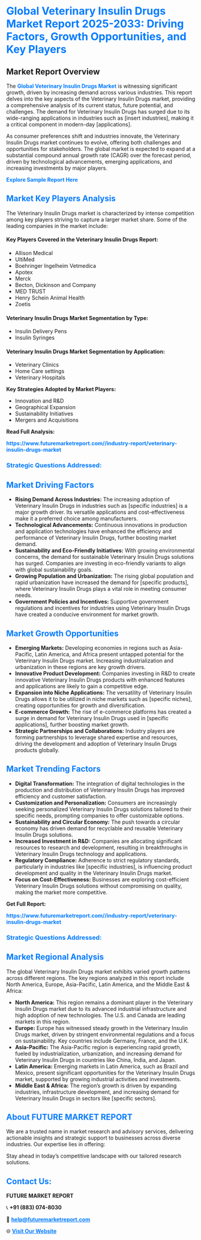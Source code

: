 <h1 style="color: #007BFF;">Global Veterinary Insulin Drugs Market Report 2025-2033: Driving Factors, Growth Opportunities, and Key Players</h1>

<section id="overview">
<h2>Market Report Overview</h2>
<p>The <a href="https://www.futuremarketreport.com//industry-report/veterinary-insulin-drugs-market" style="color: #007BFF; text-decoration: none;"><strong>Global Veterinary Insulin Drugs Market</strong></a> is witnessing significant growth, driven by increasing demand across various industries. This report delves into the key aspects of the Veterinary Insulin Drugs market, providing a comprehensive analysis of its current status, future potential, and challenges. The demand for Veterinary Insulin Drugs has surged due to its wide-ranging applications in industries such as [insert industries], making it a critical component in modern-day [applications].</p>
<p>As consumer preferences shift and industries innovate, the Veterinary Insulin Drugs market continues to evolve, offering both challenges and opportunities for stakeholders. The global market is expected to expand at a substantial compound annual growth rate (CAGR) over the forecast period, driven by technological advancements, emerging applications, and increasing investments by major players.</p>
</section>

<section id="overview">
<p><a href="https://www.futuremarketreport.com//request-sample/reportId=78640" style="color: #007BFF; text-decoration: none;"><strong>Explore Sample Report Here</strong></a></p>
</section>

<section id="key-players">
<h2 style="color: #007BFF;">Market Key Players Analysis</h2>
<p>The Veterinary Insulin Drugs market is characterized by intense competition among key players striving to capture a larger market share. Some of the leading companies in the market include:</p>
<h4>Key Players Covered in the Veterinary Insulin Drugs Report:</h4>
<ul><li>Allison Medical</li><li>UltiMed</li><li>Boehringer Ingelheim Vetmedica</li><li>Apotex</li><li>Merck</li><li>Becton, Dickinson and Company</li><li>MED TRUST</li><li>Henry Schein Animal Health</li><li>Zoetis</li></ul>
<h4>Veterinary Insulin Drugs Market Segmentation by Type:</h4>
<ul><li>Insulin Delivery Pens</li><li>Insulin Syringes</li></ul>

<h4>Veterinary Insulin Drugs Market Segmentation by Application:</h4>
<ul><li>Veterinary Clinics</li><li>Home Care settings</li><li>Veterinary Hospitals</li></ul>
<p><strong>Key Strategies Adopted by Market Players:</strong></p>
<ul>
<li>Innovation and R&D</li>
<li>Geographical Expansion</li>
<li>Sustainability Initiatives</li>
<li>Mergers and Acquisitions</li>
</ul>
</section>

<section>
<p><strong>Read Full Analysis: </strong></p><a href="https://www.futuremarketreport.com//industry-report/veterinary-insulin-drugs-market" style="color: #007BFF; text-decoration: none;"><strong>https://www.futuremarketreport.com//industry-report/veterinary-insulin-drugs-market</strong></a>
<h3 style="color: #007BFF;">Strategic Questions Addressed:</h3>
</section>

<section id="driving-factors">
<h2 style="color: #007BFF;">Market Driving Factors</h2>
<ul>
<li><strong>Rising Demand Across Industries:</strong> The increasing adoption of Veterinary Insulin Drugs in industries such as [specific industries] is a major growth driver. Its versatile applications and cost-effectiveness make it a preferred choice among manufacturers.</li>
<li><strong>Technological Advancements:</strong> Continuous innovations in production and application technologies have enhanced the efficiency and performance of Veterinary Insulin Drugs, further boosting market demand.</li>
<li><strong>Sustainability and Eco-Friendly Initiatives:</strong> With growing environmental concerns, the demand for sustainable Veterinary Insulin Drugs solutions has surged. Companies are investing in eco-friendly variants to align with global sustainability goals.</li>
<li><strong>Growing Population and Urbanization:</strong> The rising global population and rapid urbanization have increased the demand for [specific products], where Veterinary Insulin Drugs plays a vital role in meeting consumer needs.</li>
<li><strong>Government Policies and Incentives:</strong> Supportive government regulations and incentives for industries using Veterinary Insulin Drugs have created a conducive environment for market growth.</li>
</ul>
</section>

<section id="growth-opportunities">
<h2 style="color: #007BFF;">Market Growth Opportunities</h2>
<ul>
<li><strong>Emerging Markets:</strong> Developing economies in regions such as Asia-Pacific, Latin America, and Africa present untapped potential for the Veterinary Insulin Drugs market. Increasing industrialization and urbanization in these regions are key growth drivers.</li>
<li><strong>Innovative Product Development:</strong> Companies investing in R&D to create innovative Veterinary Insulin Drugs products with enhanced features and applications are likely to gain a competitive edge.</li>
<li><strong>Expansion into Niche Applications:</strong> The versatility of Veterinary Insulin Drugs allows it to be utilized in niche markets such as [specific niches], creating opportunities for growth and diversification.</li>
<li><strong>E-commerce Growth:</strong> The rise of e-commerce platforms has created a surge in demand for Veterinary Insulin Drugs used in [specific applications], further boosting market growth.</li>
<li><strong>Strategic Partnerships and Collaborations:</strong> Industry players are forming partnerships to leverage shared expertise and resources, driving the development and adoption of Veterinary Insulin Drugs products globally.</li>
</ul>
</section>

<section id="trending-factors">
<h2 style="color: #007BFF;">Market Trending Factors</h2>
<ul>
<li><strong>Digital Transformation:</strong> The integration of digital technologies in the production and distribution of Veterinary Insulin Drugs has improved efficiency and customer satisfaction.</li>
<li><strong>Customization and Personalization:</strong> Consumers are increasingly seeking personalized Veterinary Insulin Drugs solutions tailored to their specific needs, prompting companies to offer customizable options.</li>
<li><strong>Sustainability and Circular Economy:</strong> The push towards a circular economy has driven demand for recyclable and reusable Veterinary Insulin Drugs solutions.</li>
<li><strong>Increased Investment in R&D:</strong> Companies are allocating significant resources to research and development, resulting in breakthroughs in Veterinary Insulin Drugs technology and applications.</li>
<li><strong>Regulatory Compliance:</strong> Adherence to strict regulatory standards, particularly in industries like [specific industries], is influencing product development and quality in the Veterinary Insulin Drugs market.</li>
<li><strong>Focus on Cost-Effectiveness:</strong> Businesses are exploring cost-efficient Veterinary Insulin Drugs solutions without compromising on quality, making the market more competitive.</li>
</ul>
</section>

<section>
<p><strong>Get Full Report: </strong></p><a href="https://www.futuremarketreport.com//industry-report/veterinary-insulin-drugs-market" style="color: #007BFF; text-decoration: none;"><strong>https://www.futuremarketreport.com//industry-report/veterinary-insulin-drugs-market</strong></a>
<h3 style="color: #007BFF;">Strategic Questions Addressed:</h3>
</section>


<section id="regional-analysis">
<h2 style="color: #007BFF;">Market Regional Analysis</h2>
<p>The global Veterinary Insulin Drugs market exhibits varied growth patterns across different regions. The key regions analyzed in this report include North America, Europe, Asia-Pacific, Latin America, and the Middle East & Africa:</p>
<ul>
<li><strong>North America:</strong> This region remains a dominant player in the Veterinary Insulin Drugs market due to its advanced industrial infrastructure and high adoption of new technologies. The U.S. and Canada are leading markets in this region.</li>
<li><strong>Europe:</strong> Europe has witnessed steady growth in the Veterinary Insulin Drugs market, driven by stringent environmental regulations and a focus on sustainability. Key countries include Germany, France, and the U.K.</li>
<li><strong>Asia-Pacific:</strong> The Asia-Pacific region is experiencing rapid growth, fueled by industrialization, urbanization, and increasing demand for Veterinary Insulin Drugs in countries like China, India, and Japan.</li>
<li><strong>Latin America:</strong> Emerging markets in Latin America, such as Brazil and Mexico, present significant opportunities for the Veterinary Insulin Drugs market, supported by growing industrial activities and investments.</li>
<li><strong>Middle East & Africa:</strong> The region’s growth is driven by expanding industries, infrastructure development, and increasing demand for Veterinary Insulin Drugs in sectors like [specific sectors].</li>
</ul>
</section>

<footer>
<h2 style="color: #007BFF;">About FUTURE MARKET REPORT</h2>
<p>We are a trusted name in market research and advisory services, delivering actionable insights and strategic support to businesses across diverse industries. Our expertise lies in offering:</p>

<p>Stay ahead in today’s competitive landscape with our tailored research solutions.</p>

<h2 style="color: #007BFF;">Contact Us:</h2>
<p><strong>FUTURE MARKET REPORT</strong></p>
<p>📞 <strong>+91 (883) 074-8030</strong></p>
<p>📧 <strong><a href="mailto:help@futuremarketreport.com" style="color: #007BFF;">help@futuremarketreport.com</a></strong></p>
<p>🌐 <strong><a href="https://www.futuremarketreport.com/" style="color: #007BFF;">Visit Our Website</a></strong></p>
</footer>
